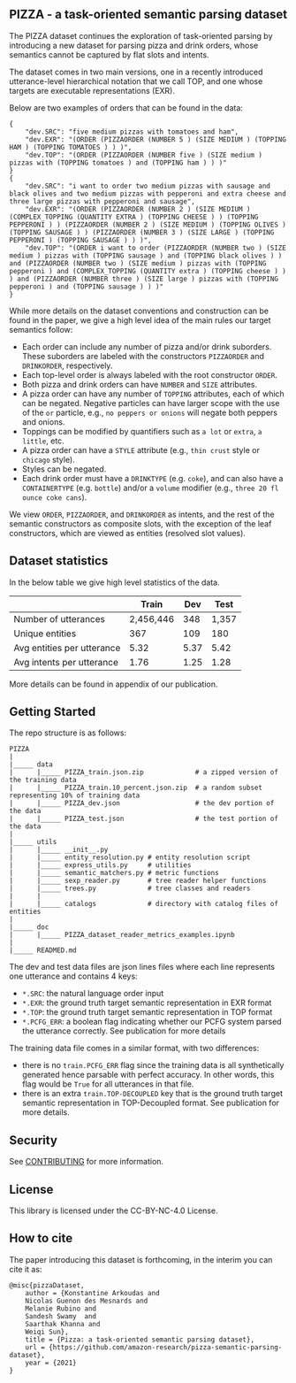 
## PIZZA - a task-oriented semantic parsing dataset

The PIZZA dataset continues the exploration of task-oriented parsing by introducing a new dataset for parsing pizza and drink orders, whose semantics cannot be captured by flat slots and intents.

The dataset comes in two main versions, one in a recently introduced utterance-level hierarchical notation that we call TOP, and one whose targets are executable representations (EXR).

Below are two examples of orders that can be found in the data:
```
{
    "dev.SRC": "five medium pizzas with tomatoes and ham",
    "dev.EXR": "(ORDER (PIZZAORDER (NUMBER 5 ) (SIZE MEDIUM ) (TOPPING HAM ) (TOPPING TOMATOES ) ) )",
    "dev.TOP": "(ORDER (PIZZAORDER (NUMBER five ) (SIZE medium ) pizzas with (TOPPING tomatoes ) and (TOPPING ham ) ) )"
}
{
    "dev.SRC": "i want to order two medium pizzas with sausage and black olives and two medium pizzas with pepperoni and extra cheese and three large pizzas with pepperoni and sausage",
    "dev.EXR": "(ORDER (PIZZAORDER (NUMBER 2 ) (SIZE MEDIUM ) (COMPLEX_TOPPING (QUANTITY EXTRA ) (TOPPING CHEESE ) ) (TOPPING PEPPERONI ) ) (PIZZAORDER (NUMBER 2 ) (SIZE MEDIUM ) (TOPPING OLIVES ) (TOPPING SAUSAGE ) ) (PIZZAORDER (NUMBER 3 ) (SIZE LARGE ) (TOPPING PEPPERONI ) (TOPPING SAUSAGE ) ) )",
    "dev.TOP": "(ORDER i want to order (PIZZAORDER (NUMBER two ) (SIZE medium ) pizzas with (TOPPING sausage ) and (TOPPING black olives ) ) and (PIZZAORDER (NUMBER two ) (SIZE medium ) pizzas with (TOPPING pepperoni ) and (COMPLEX_TOPPING (QUANTITY extra ) (TOPPING cheese ) ) ) and (PIZZAORDER (NUMBER three ) (SIZE large ) pizzas with (TOPPING pepperoni ) and (TOPPING sausage ) ) )"
}
```

While more details on the dataset conventions and construction can be found in the paper, we give a high level idea of the main rules our target semantics follow:

- Each order can include any number of pizza and/or drink suborders. These suborders are labeled with the constructors `PIZZAORDER` and `DRINKORDER`, respectively.
- Each top-level order is always labeled with the root constructor `ORDER`.
- Both pizza and drink orders can have `NUMBER` and `SIZE` attributes.
- A pizza order can have any number of `TOPPING` attributes, each of which can be negated. Negative particles can have larger scope with the use of the `or` particle, e.g., `no peppers or onions` will negate both peppers and onions.
- Toppings can be modified by quantifiers such as `a lot` or `extra`, `a little`, etc.
- A pizza order can have a `STYLE` attribute (e.g., `thin crust` style or `chicago` style).
- Styles can be negated.
- Each drink order must have a `DRINKTYPE` (e.g. `coke`), and can also have a `CONTAINERTYPE` (e.g. `bottle`) and/or a `volume` modifier (e.g.,  `three 20 fl ounce coke cans`).

We view `ORDER`, `PIZZAORDER`, and `DRINKORDER` as intents, and the rest of the semantic constructors as composite slots, with the exception of the leaf constructors, which are viewed as entities (resolved slot values).


## Dataset statistics

In the below table we give high level statistics of the data.


|                        | Train | Dev | Test |
|------------------------|-------|-----|------|
| Number of utterances    | 2,456,446 | 348 | 1,357 |
| Unique entities         | 367 | 109 | 180 |
| Avg entities per utterance | 5.32 | 5.37 | 5.42 |
| Avg intents per utterance | 1.76 | 1.25 | 1.28


More details can be found in appendix of our publication.


## Getting Started

The repo structure is as follows:
```
PIZZA
|
|_____ data
|      |_____ PIZZA_train.json.zip             # a zipped version of the training data
|      |_____ PIZZA_train.10_percent.json.zip  # a random subset representing 10% of training data
|      |_____ PIZZA_dev.json                   # the dev portion of the data
|      |_____ PIZZA_test.json                  # the test portion of the data
|
|_____ utils
|      |_____ __init__.py
|      |_____ entity_resolution.py # entity resolution script
|      |_____ express_utils.py     # utilities
|      |_____ semantic_matchers.py # metric functions
|      |_____ sexp_reader.py       # tree reader helper functions 
|      |_____ trees.py             # tree classes and readers
|      |
|      |_____ catalogs             # directory with catalog files of entities
|      
|_____ doc 
|      |_____ PIZZA_dataset_reader_metrics_examples.ipynb
|
|_____ READMED.md

```

The dev and test data files are json lines files where each line represents one utterance and contains 4 keys:
- `*.SRC`: the natural language order input
- `*.EXR`: the ground truth target semantic representation in EXR format
- `*.TOP`: the ground truth target semantic representation in TOP format
- `*.PCFG_ERR`: a boolean flag indicating whether our PCFG system parsed the utterance correctly. See publication for more details

The training data file comes in a similar format, with two differences:
- there is no `train.PCFG_ERR` flag since the training data is all synthetically generated hence parsable with perfect accuracy. In other words, this flag would be `True` for all utterances in that file.
- there is an extra `train.TOP-DECOUPLED` key that is the ground truth target semantic representation in TOP-Decoupled format. See publication for more details.


## Security

See [CONTRIBUTING](CONTRIBUTING.md#security-issue-notifications) for more information.

## License

This library is licensed under the CC-BY-NC-4.0 License.

## How to cite
The paper introducing this dataset is forthcoming, in the interim you can cite it as:
```
@misc{pizzaDataset,
	author = {Konstantine Arkoudas and 
	Nicolas Guenon des Mesnards and 
	Melanie Rubino and 
	Sandesh Swamy  and
	Saarthak Khanna and
	Weiqi Sun},
	title = {Pizza: a task-oriented semantic parsing dataset},
	url = {https://github.com/amazon-research/pizza-semantic-parsing-dataset},
	year = {2021}
}

```
